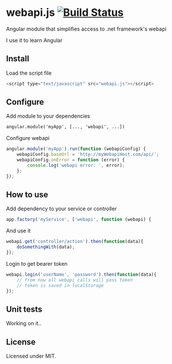 # webapi.js [![Build Status](https://travis-ci.org/jabiel/webapi.js.svg)](https://travis-ci.org/jabiel/webapi.js)

Angular module that simplifies access to .net framework's webapi

I use it to learn Angular 

## Install
Load the script file

```javascript
<script type="text/javascript" src="webapi.js"></script>
```

## Configure
Add module to your dependencies
```html
angular.module('myApp', [..., 'webapi', ...])
```

Configure webapi

```javascript
angular.module('myApp').run(function (webapiConfig) {
	webapiConfig.baseUrl = 'http://myWebapiHost.com/api/';
	webapiConfig.onError = function (error) {
		console.log('webapi error: ', error);
	};
});
```

## How to use

Add dependency to your service or controller

```javascript
app.factory('myService', ['webapi', function (webapi) {
```

And use it

```javascript
webapi.get('controller/action').then(function(data){
	doSomethingWith(data);
});
```

Login to get bearer token

```javascript
webapi.login('userName', 'password').then(function(data){
	// from now all webapi calls will pass token 
	// token is saved in localStorage
});
```


## Unit tests
Working on it..


## License

Licensed under MIT.
